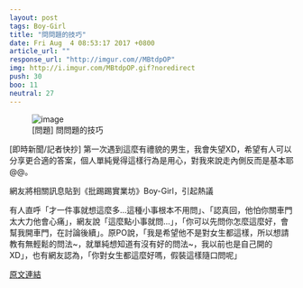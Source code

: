 ```yaml
---
layout: post
tags: Boy-Girl
title: "問問題的技巧"
date: Fri Aug  4 08:53:17 2017 +0800
article_url: ""
response_url: "http://imgur.com//MBtdpOP"
img: http://i.imgur.com/MBtdpOP.gif?noredirect
push: 30
boo: 11
neutral: 27
---
```


<figure>
<img src="http://i.imgur.com/MBtdpOP.gif?noredirect" alt="image">
<figcaption>
[問題] 問問題的技巧
</figcaption>
</figure>



[即時新聞/記者快抄] 第一次遇到這麼有禮貌的男生，我會失望XD，希望有人可以分享更合適的答案，個人單純覺得這樣行為是用心，對我來說走內側反而是基本耶@@。

網友將相關訊息貼到《批踢踢實業坊》Boy-Girl，引起熱議

有人直呼「才一件事就想這麼多...這種小事根本不用問」、「認真回，他怕你關車門太大力他會心痛」，網友說「這麼點小事就問...」，「你可以先問你怎麼這麼好，會幫我開車門，在討論後續」。原PO說，「我是希望他不是對女生都這樣，所以想請教有無輕鬆的問法~，就單純想知道有沒有好的問法~，我以前也是自己開的XD」，也有網友認為，「你對女生都這麼好嗎，假裝這樣隨口問呢」

<a href = "https://www.ptt.cc/bbs/Boy-Girl/M.1501807999.A.66D.html">原文連結</a>

